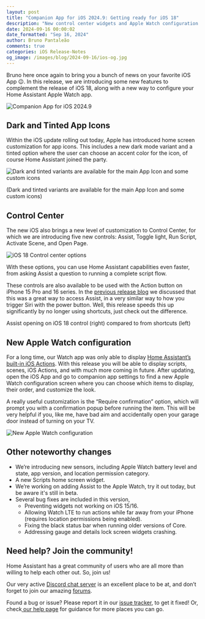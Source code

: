 ```yaml
---
layout: post
title: "Companion App for iOS 2024.9: Getting ready for iOS 18"
description: "New control center widgets and Apple Watch configuration."
date: 2024-09-16 00:00:02
date_formatted: "Sep 16, 2024"
author: Bruno Pantaleão
comments: true
categories: iOS Release-Notes
og_image: /images/blog/2024-09-16/ios-og.jpg
---
```


Bruno here once again to bring you a bunch of news on your favorite iOS App 😉. In this release, we are introducing some new features to complement the release of iOS 18, along with a new way to configure your Home Assistant Apple Watch app.

![Companion App for iOS 2024.9](/images/blog/2024-09-16/ios-og.jpg)

<!--more-->

## Dark and Tinted App Icons

Within the iOS update rolling out today, Apple has introduced home screen customization for app icons. This includes a new dark mode variant and a tinted option where the user can choose an accent color for the icon, of course Home Assistant joined the party.

![Dark and tinted variants are available for the main App Icon and some custom icons](/images/blog/2024-09-16/new-icons.png)

(Dark and tinted variants are available for the main App Icon and some custom icons)

## Control Center

The new iOS also brings a new level of customization to Control Center, for which we are introducing five new controls: Assist, Toggle light, Run Script, Activate Scene, and Open Page.

![iOS 18 Control center options](/images/blog/2024-09-16/control-center.jpg)

With these options, you can use Home Assistant capabilities even faster, from asking Assist a question to running a complete script flow.

These controls are also available to be used with the Action button on iPhone 15 Pro and 16 series. In the [previous release blog](/blog/2024/05/22/companion-app-for-ios-20245-assist/) we discussed that this was a great way to access Assist, in a very similar way to how you trigger Siri with the power button. Well, this release speeds this up significantly by no longer using shortcuts, just check out the difference.

<lite-youtube videoid="v7NXQJMUK2c" videotitle="Comparing Assist launch from Shortcuts and iOS 18 Control"></lite-youtube>
Assist opening on iOS 18 control (right) compared to from shortcuts (left)

## New Apple Watch configuration

For a long time, our Watch app was only able to display [Home Assistant’s built-in iOS Actions](https://companion.home-assistant.io/docs/core/actions/). With this release you will be able to display scripts, scenes, iOS Actions, and with much more coming in future. After updating, open the iOS App and go to companion app settings to find a new Apple Watch configuration screen where you can choose which items to display, their order, and customize the look.

A really useful customization is the “Require confirmation” option, which will prompt you with a confirmation popup before running the item. This will be very helpful if you, like me, have bad aim and accidentally open your garage door instead of turning on your TV.

![New Apple Watch configuration](/images/blog/2024-09-16/watch.png)

## Other noteworthy changes

- We’re introducing new sensors, including Apple Watch battery level and state, app version, and location permission category.
- A new Scripts home screen widget.
- We’re working on adding Assist to the Apple Watch, try it out today, but be aware it's still in beta.
- Several bug fixes are included in this version,
	- Preventing widgets not working on iOS 15/16.
	- Allowing Watch LTE to run actions while far away from your iPhone (requires location permissions being enabled).
	- Fixing the black status bar when running older versions of Core.
	- Addressing gauge and details lock screen widgets crashing.

## Need help? Join the community! 
Home Assistant has a great community of users who are all more than willing to help each other out. So, join us!

Our very active [Discord chat server](https://www.home-assistant.io/join-chat) is an excellent place to be at, and don’t forget to join our amazing [forums](https://community.home-assistant.io/).

Found a bug or issue? Please report it in our [issue tracker](https://github.com/home-assistant/iOS/issues), to get it fixed! Or, check[ our help page](https://www.home-assistant.io/help) for guidance for more places you can go.
